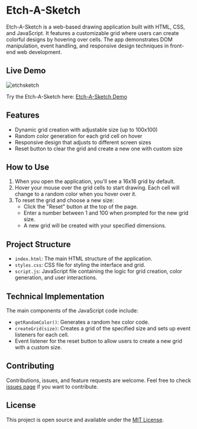 # Etch-A-Sketch

Etch-A-Sketch is a web-based drawing application built with HTML, CSS, and JavaScript. It features a customizable grid where users can create colorful designs by hovering over cells. The app demonstrates DOM manipulation, event handling, and responsive design techniques in front-end web development.

## Live Demo

![etchsketch](https://github.com/user-attachments/assets/2fbff337-9280-40c7-aeae-0c28a5adda2b)

Try the Etch-A-Sketch here: [Etch-A-Sketch Demo](https://sehundpark.github.io/etch-a-sketch/)

## Features

- Dynamic grid creation with adjustable size (up to 100x100)
- Random color generation for each grid cell on hover
- Responsive design that adjusts to different screen sizes
- Reset button to clear the grid and create a new one with custom size

## How to Use

1. When you open the application, you'll see a 16x16 grid by default.
2. Hover your mouse over the grid cells to start drawing. Each cell will change to a random color when you hover over it.
3. To reset the grid and choose a new size:
   - Click the "Reset" button at the top of the page.
   - Enter a number between 1 and 100 when prompted for the new grid size.
   - A new grid will be created with your specified dimensions.

## Project Structure

- `index.html`: The main HTML structure of the application.
- `styles.css`: CSS file for styling the interface and grid.
- `script.js`: JavaScript file containing the logic for grid creation, color generation, and user interactions.

## Technical Implementation

The main components of the JavaScript code include:

- `getRandomColor()`: Generates a random hex color code.
- `createGrid(size)`: Creates a grid of the specified size and sets up event listeners for each cell.
- Event listener for the reset button to allow users to create a new grid with a custom size.

## Contributing

Contributions, issues, and feature requests are welcome. Feel free to check [issues page](https://github.com/sehundpark/etch-a-sketch/issues) if you want to contribute.

## License

This project is open source and available under the [MIT License](LICENSE).
